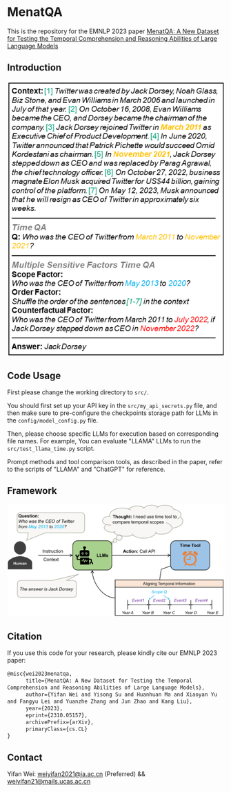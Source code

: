 # MenatQA
This is the repository for the EMNLP 2023 paper [MenatQA: A New Dataset for Testing the Temporal Comprehension and Reasoning Abilities of Large Language Models](https://arxiv.org/pdf/2310.05157.pdf)

## Introduction
![Image text](https://github.com/weiyifan1023/MenatQA/blob/main/time_example.png)

## Code Usage

First please change the working directory to `src/`.

You should first set up your API key in the `src/my_api_secrets.py` file, 
and then make sure to pre-configure the checkpoints storage path for LLMs in the `config/model_config.py` file.

Then, please choose specific LLMs for execution based on corresponding file names. 
For example, You can evaluate "LLAMA" LLMs to run the `src/test_llama_time.py` script.

Prompt methods and tool comparison tools, as described in the paper, refer to the scripts of "LLAMA" and "ChatGPT" for reference.

## Framework
![Image text](https://github.com/weiyifan1023/MenatQA/blob/main/time%20tool.png)

## Citation
If you use this code for your research, please kindly cite our EMNLP 2023 paper:

```
@misc{wei2023menatqa,
      title={MenatQA: A New Dataset for Testing the Temporal Comprehension and Reasoning Abilities of Large Language Models}, 
      author={Yifan Wei and Yisong Su and Huanhuan Ma and Xiaoyan Yu and Fangyu Lei and Yuanzhe Zhang and Jun Zhao and Kang Liu},
      year={2023},
      eprint={2310.05157},
      archivePrefix={arXiv},
      primaryClass={cs.CL}
}
```

## Contact

Yifan Wei: weiyifan2021@ia.ac.cn (Preferred)  &&  weiyifan21@mails.ucas.ac.cn 
